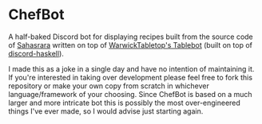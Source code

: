 # ChefBot

A half-baked Discord bot for displaying recipes built from the source code of [Sahasrara](https://github.com/distributive/Sahasrara) written on top of [WarwickTabletop's Tablebot](https://github.com/WarwickTabletop/tablebot) (built on top of [discord-haskell](https://github.com/aquarial/discord-haskell)).

I made this as a joke in a single day and have no intention of maintaining it. If you're interested in taking over development please feel free to fork this repository or make your own copy from scratch in whichever language/framework of your choosing. Since ChefBot is based on a much larger and more intricate bot this is possibly the most over-engineered things I've ever made, so I would advise just starting again.
